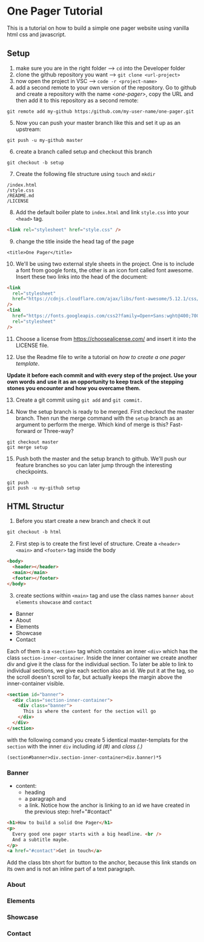 # One Pager Tutorial

This is a tutorial on how to build a simple one pager website using vanilla html css and javascript.

## Setup

1. make sure you are in the right folder --> `cd` into the Developer folder
2. clone the github repository you want --> `git clone <url-project>`
3. now open the project in VSC --> `code -r <project-name>`
4. add a second remote to your own version of the repository. Go to github and create a repository with the name <_one-pager_>, copy the URL and then add it to this repository as a second remote:

`git remote add my-github https:/github.com/my-user-name/one-pager.git`

5. Now you can push your master branch like this and set it up as an upstream:

`git push -u my-github master`

6. create a branch called setup and checkout this branch

`git checkout -b setup`

7. Create the following file structure using `touch` and `mkdir`

```
/index.html
/style.css
/README.md
/LICENSE
```

8. Add the default boiler plate to `index.html` and link `style.css` into your `<head>` tag.

```html
<link rel="stylesheet" href="style.css" />
```

9. change the title inside the head tag of the page

```htlm
<title>One Pager</title>
```

10. We'll be using two external style sheets in the project. One is to include a font from google fonts, the other is an icon font called font awesome. Insert these two links into the head of the document:

```html
<link
  rel="stylesheet"
  href="https://cdnjs.cloudflare.com/ajax/libs/font-awesome/5.12.1/css/all.min.css"
/>
<link
  href="https://fonts.googleapis.com/css2?family=Open+Sans:wght@400;700&display=swap"
  rel="stylesheet"
/>
```

11. Choose a license from https://choosealicense.com/ and insert it into the LICENSE file.

12. Use the Readme file to write a tutorial on _how to create a one pager template_.

**Update it before each commit and with every step of the project. Use your own words and use it as an opportunity to keep track of the stepping stones you encounter and how you overcame them.**

13. Create a git commit using `git add` and `git commit.`

14. Now the setup branch is ready to be merged. First checkout the master branch. Then run the merge command with the `setup` branch as an argument to perform the merge. Which kind of merge is this? Fast-forward or Three-way?

```
git checkout master
git merge setup
```

15. Push both the master and the setup branch to github. We'll push our feature branches so you can later jump through the interesting checkpoints.

```
git push
git push -u my-github setup
```

## HTML Structur

1. Before you start create a new branch and check it out

```html
git checkout -b html
```

2. First step is to create the first level of structure. Create a `<header>` `<main>` and `<footer>` tag inside the body

```html
<body>
  <header></header>
  <main></main>
  <footer></footer>
</body>
```

3. create sections within `<main>` tag and use the class names ```banner```   ```about```  ```elements``` ```showcase``` and ```contact```

- Banner
- About
- Elements
- Showcase
- Contact

Each of them is a `<section>` tag which contains an inner `<div>` which has the class `section-inner-container`.
Inside the inner container we create another div and give it the class for the individual section. To later be able to link to individual sections, we give each section also an id. We put it at the tag, so the scroll doesn't scroll to far, but actually keeps the margin above the inner-container visible.

```html
<section id="banner">
  <div class="section-inner-container">
    <div class="banner">
      This is where the content for the section will go
    </div>
  </div>
</section>
```
with the following comand you create 5 identical master-templats for the ```section``` with the inner ```div``` including *id (#)* and *class (.)*
```
(section#banner>div.section-inner-container>div.banner)*5
```

### Banner
- content: 
    - heading 
    - a paragraph and 
    - a link. 
    Notice how the anchor is linking to an id we have created in the previous step: href="#contact"

```html
<h1>How to build a solid One Pager</h1>
<p>
  Every good one pager starts with a big headline. <br />
  And a subtitle maybe.
</p>
<a href="#contact">Get in touch</a>
```
Add the class btn short for button to the anchor, because this link stands on its own and is not an inline part of a text paragraph.

### About

### Elements

### Showcase

### Contact
